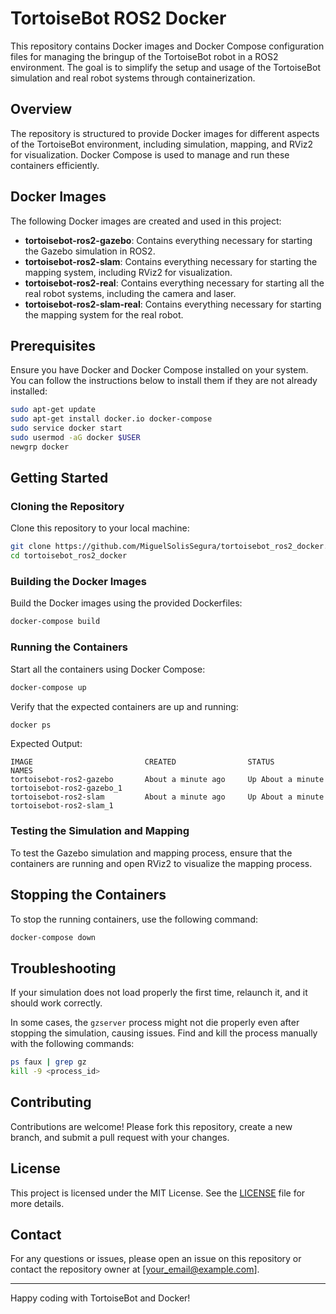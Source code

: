 # TortoiseBot ROS2 Docker

This repository contains Docker images and Docker Compose configuration files for managing the bringup of the TortoiseBot robot in a ROS2 environment. The goal is to simplify the setup and usage of the TortoiseBot simulation and real robot systems through containerization.

## Overview

The repository is structured to provide Docker images for different aspects of the TortoiseBot environment, including simulation, mapping, and RViz2 for visualization. Docker Compose is used to manage and run these containers efficiently.

## Docker Images

The following Docker images are created and used in this project:

- **tortoisebot-ros2-gazebo**: Contains everything necessary for starting the Gazebo simulation in ROS2.
- **tortoisebot-ros2-slam**: Contains everything necessary for starting the mapping system, including RViz2 for visualization.
- **tortoisebot-ros2-real**: Contains everything necessary for starting all the real robot systems, including the camera and laser.
- **tortoisebot-ros2-slam-real**: Contains everything necessary for starting the mapping system for the real robot.

## Prerequisites

Ensure you have Docker and Docker Compose installed on your system. You can follow the instructions below to install them if they are not already installed:

```sh
sudo apt-get update
sudo apt-get install docker.io docker-compose
sudo service docker start
sudo usermod -aG docker $USER
newgrp docker
```

## Getting Started

### Cloning the Repository

Clone this repository to your local machine:

```sh
git clone https://github.com/MiguelSolisSegura/tortoisebot_ros2_docker.git
cd tortoisebot_ros2_docker
```

### Building the Docker Images

Build the Docker images using the provided Dockerfiles:

```sh
docker-compose build
```

### Running the Containers

Start all the containers using Docker Compose:

```sh
docker-compose up
```

Verify that the expected containers are up and running:

```sh
docker ps
```

Expected Output:

```
IMAGE                         CREATED                STATUS                NAMES
tortoisebot-ros2-gazebo       About a minute ago     Up About a minute     tortoisebot-ros2-gazebo_1
tortoisebot-ros2-slam         About a minute ago     Up About a minute     tortoisebot-ros2-slam_1
```

### Testing the Simulation and Mapping

To test the Gazebo simulation and mapping process, ensure that the containers are running and open RViz2 to visualize the mapping process.

## Stopping the Containers

To stop the running containers, use the following command:

```sh
docker-compose down
```

## Troubleshooting

If your simulation does not load properly the first time, relaunch it, and it should work correctly.

In some cases, the `gzserver` process might not die properly even after stopping the simulation, causing issues. Find and kill the process manually with the following commands:

```sh
ps faux | grep gz
kill -9 <process_id>
```

## Contributing

Contributions are welcome! Please fork this repository, create a new branch, and submit a pull request with your changes.

## License

This project is licensed under the MIT License. See the [LICENSE](LICENSE) file for more details.

## Contact

For any questions or issues, please open an issue on this repository or contact the repository owner at [your_email@example.com].

---

Happy coding with TortoiseBot and Docker!
